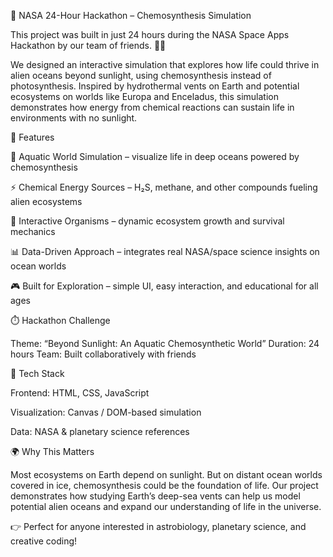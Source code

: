 🌌 NASA 24-Hour Hackathon – Chemosynthesis Simulation

This project was built in just 24 hours during the NASA Space Apps Hackathon by our team of friends. 🚀✨

We designed an interactive simulation that explores how life could thrive in alien oceans beyond sunlight, using chemosynthesis instead of photosynthesis. Inspired by hydrothermal vents on Earth and potential ecosystems on worlds like Europa and Enceladus, this simulation demonstrates how energy from chemical reactions can sustain life in environments with no sunlight.

🔬 Features

🌊 Aquatic World Simulation – visualize life in deep oceans powered by chemosynthesis

⚡ Chemical Energy Sources – H₂S, methane, and other compounds fueling alien ecosystems

🐚 Interactive Organisms – dynamic ecosystem growth and survival mechanics

📊 Data-Driven Approach – integrates real NASA/space science insights on ocean worlds

🎮 Built for Exploration – simple UI, easy interaction, and educational for all ages

⏱️ Hackathon Challenge

Theme: “Beyond Sunlight: An Aquatic Chemosynthetic World”
Duration: 24 hours
Team: Built collaboratively with friends

🚀 Tech Stack

Frontend: HTML, CSS, JavaScript

Visualization: Canvas / DOM-based simulation

Data: NASA & planetary science references

🌍 Why This Matters

Most ecosystems on Earth depend on sunlight. But on distant ocean worlds covered in ice, chemosynthesis could be the foundation of life. Our project demonstrates how studying Earth’s deep-sea vents can help us model potential alien oceans and expand our understanding of life in the universe.

👉 Perfect for anyone interested in astrobiology, planetary science, and creative coding!
